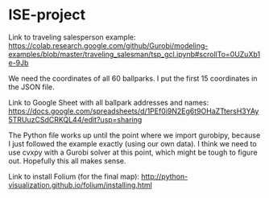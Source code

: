 # ISE-project

Link to traveling salesperson example: https://colab.research.google.com/github/Gurobi/modeling-examples/blob/master/traveling_salesman/tsp_gcl.ipynb#scrollTo=0UZuXb1e-9Jb

We need the coordinates of all 60 ballparks. I put the first 15 coordinates in the JSON file. 

Link to Google Sheet with all ballpark addresses and names: https://docs.google.com/spreadsheets/d/1PEf0i9N2Eg6t9OHaZTtersH3YAy5TRUuzCSdCRKQL44/edit?usp=sharing

The Python file works up until the point where we import gurobipy, because I just followed the example exactly (using our own data). I think we need to use cvxpy with a Gurobi solver at this point, which might be tough to figure out. Hopefully this all makes sense.

Link to install Folium (for the final map): http://python-visualization.github.io/folium/installing.html
